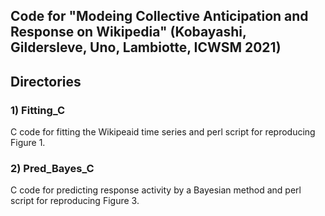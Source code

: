 ## Code for "Modeing Collective Anticipation and Response on Wikipedia"  (Kobayashi, Gildersleve, Uno, Lambiotte, ICWSM 2021)

## Directories

### 1) Fitting_C

C code for fitting the Wikipeaid time series and perl script for reproducing Figure 1. 


### 2) Pred_Bayes_C

C code for predicting response activity by a Bayesian method and perl script for reproducing Figure 3. 

